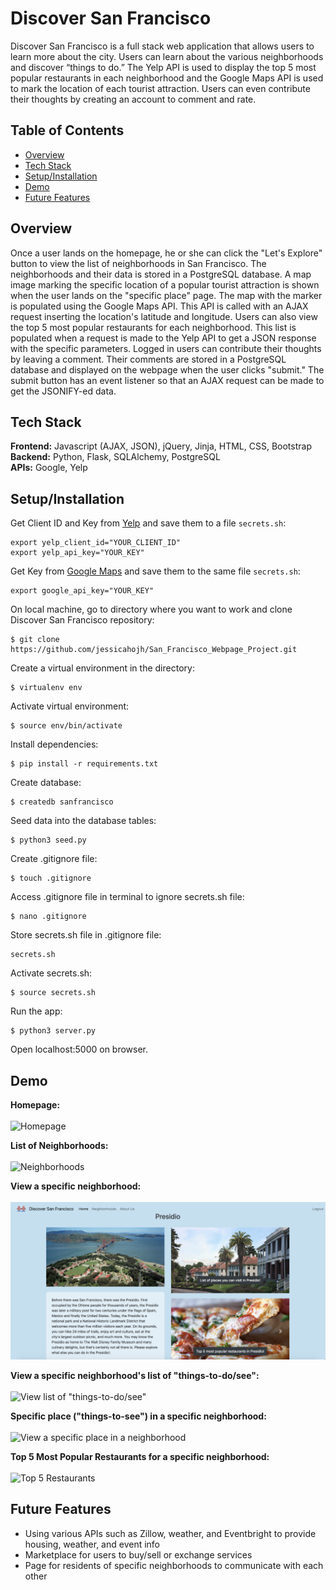 # Discover San Francisco

Discover San Francisco is a full stack web application that allows users to learn more about the city. Users can learn about the various neighborhoods and discover “things to do.” The Yelp API is used to display the top 5 most popular restaurants in each neighborhood and the Google Maps API is used to mark the location of each tourist attraction. Users can even contribute their thoughts by creating an account to comment and rate. 

## Table of Contents
* [Overview](#overview)<br/>
* [Tech Stack](#techstack)<br/>
* [Setup/Installation](#installation)<br/>
* [Demo](#demo)<br/>
* [Future Features](#features)

<a name="overview"/></a>
## Overview

Once a user lands on the homepage, he or she can click the "Let's Explore" button to view the list of neighborhoods in San Francisco. The neighborhoods and their data is stored in a PostgreSQL database. A map image marking the specific location of a popular tourist attraction is shown when the user lands on the "specific place" page. The map with the marker is populated using the Google Maps API. This API is called with an AJAX request inserting the location's latitude and longitude. Users can also view the top 5 most popular restaurants for each neighborhood. This list is populated when a request is made to the Yelp API to get a JSON response with the specific parameters. Logged in users can contribute their thoughts by leaving a comment. Their comments are stored in a PostgreSQL database and displayed on the webpage when the user clicks "submit." The submit button has an event listener so that an AJAX request can be made to get the JSONIFY-ed data.

<a name="techstack"/></a>
## Tech Stack
**Frontend:** Javascript (AJAX, JSON), jQuery, Jinja, HTML, CSS, Bootstrap</br>
**Backend:** Python, Flask, SQLAlchemy, PostgreSQL<br/>
**APIs:** Google, Yelp<br/>

<a name="installation"/></a>
## Setup/Installation
Get Client ID and Key from [Yelp](https://www.yelp.com/fusion) and save them to a file `secrets.sh`:
```
export yelp_client_id="YOUR_CLIENT_ID"
export yelp_api_key="YOUR_KEY"
```
Get Key from [Google Maps](https://cloud.google.com/maps-platform/?apis=maps) and save them to the same file `secrets.sh`:
```
export google_api_key="YOUR_KEY"
```
On local machine, go to directory where you want to work and clone Discover San Francisco repository:
```
$ git clone https://github.com/jessicahojh/San_Francisco_Webpage_Project.git
```
Create a virtual environment in the directory:
```
$ virtualenv env
```
Activate virtual environment:
```
$ source env/bin/activate
```
Install dependencies:
```
$ pip install -r requirements.txt
```
Create database:
```
$ createdb sanfrancisco
```
Seed data into the database tables:
```
$ python3 seed.py
```
Create .gitignore file:
```
$ touch .gitignore
```
Access .gitignore file in terminal to ignore secrets.sh file:
```
$ nano .gitignore
```
Store secrets.sh file in .gitignore file:
```
secrets.sh
```
Activate secrets.sh:
```
$ source secrets.sh
```
Run the app:
```
$ python3 server.py
```
Open localhost:5000 on browser.

<a name="demo"/></a>
## Demo
**Homepage:**
<br/><br/>
![Homepage](/static/README/homepage.png)
<br/>

**List of Neighborhoods:**
<br/><br/>
![Neighborhoods](/static/README/neighborhoods.gif)
<br/>

**View a specific neighborhood:**
<br/><br/>
![View specific neighborhood](/static/README/specific_neighborhood.png)
<br/>

**View a specific neighborhood's list of "things-to-do/see":**
<br/><br/>
![View list of "things-to-do/see"](/static/README/list_places.gif)
<br/>

**Specific place ("things-to-see") in a specific neighborhood:**
<br/><br/>
![View a specific place in a neighborhood](/static/README/specific_place.gif)
<br/>


**Top 5 Most Popular Restaurants for a specific neighborhood:**
<br/><br/>
![Top 5 Restaurants](/static/README/restaurants.gif)
<br/> 

<a name="features"/></a>
## Future Features
* Using various APIs such as Zillow, weather, and Eventbright to provide housing, weather, and event info 
* Marketplace for users to buy/sell or exchange services
* Page for residents of specific neighborhoods to communicate with each other
